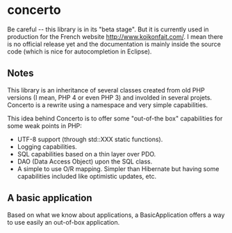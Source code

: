 # concerto

Be careful -- this library is in its "beta stage". But it is currently used in production for the French website http://www.koikonfait.com/. I mean there is no official release yet and the documentation is mainly inside the source code (which is nice for autocompletion in Eclipse).

## Notes

This library is an inheritance of several classes created from old PHP versions (I mean,
PHP 4 or even PHP 3) and involded in several projets. Concerto is a rewrite using
a namespace and very simple capabilities.

This idea behind Concerto is to offer some "out-of-the box" capabilities for some
weak points in PHP:

 - UTF-8 support (through std::XXX static functions).
 - Logging capabilities.
 - SQL capabilities based on a thin layer over PDO.
 - DAO (Data Access Object) upon the SQL class.
 - A simple to use O/R mapping. Simpler than Hibernate but having some
   capabilities included like optimistic updates, etc.

## A basic application

Based on what we know about applications, a BasicApplication offers a way to use
easily an out-of-box application.



